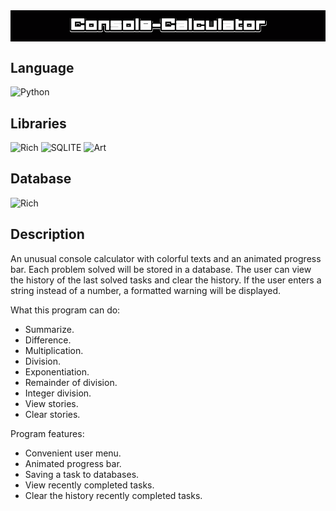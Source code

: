 <div>
  <img src="https://github.com/SultanovAsadbek/sultanovasadbek/blob/main/assets/console-calculator.gif" align="center"/>
</div>

## Language
![Python](https://img.shields.io/badge/python-black?style=for-the-badge&logo=python&logoColor=yellow)

## Libraries
![Rich](https://img.shields.io/badge/sqlite3-black?style=for-the-badge&logo=sqlite&logoColor=blue)
![SQLITE](https://img.shields.io/badge/rich-black?style=for-the-badge&logo=vector-logo-zone&logoColor=darkorange)
![Art](https://img.shields.io/badge/art-black?style=for-the-badge&logo=vector-logo-zone&logoColor=cadetblue)

## Database
![Rich](https://img.shields.io/badge/sqlite-black?style=for-the-badge&logo=sqlite&logoColor=blue)

## Description
An unusual console calculator with colorful texts and an animated progress bar. 
Each problem solved will be stored in a database. The user can view the history of the last solved tasks and clear the history. 
If the user enters a string instead of a number, a formatted warning will be displayed.

What this program can do:
- Summarize.
- Difference.
- Multiplication.
- Division.
- Exponentiation.
- Remainder of division.
- Integer division.
- View stories.
- Clear stories.

Program features:
- Convenient user menu.
- Animated progress bar.
- Saving a task to databases.
- View recently completed tasks.
- Clear the history recently completed tasks.
